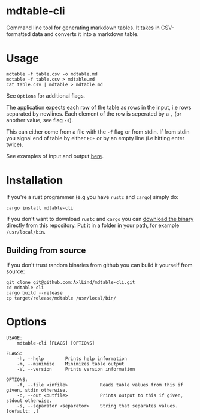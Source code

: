 # mdtable-cli
Command line tool for generating markdown tables. It takes in CSV-formatted data and converts it into a markdown table.

# Usage
```
mdtable -f table.csv -o mdtable.md
mdtable -f table.csv > mdtable.md
cat table.csv | mdtable > mdtable.md
```
See `Options` for additional flags.

The application expects each row of the table as rows in the input, i.e rows separated by newlines. Each element of the row is seperated by a `,` (or another value, see flag `-s`).

This can either come from a file with the `-f` flag or from stdin. If from stdin you signal end of table by either `EOF` or by an empty line (i.e hitting enter twice).

See examples of input and output [here](./examples.md).

# Installation
If you're a rust programmer (e.g you have `rustc` and `cargo`) simply do:
```
cargo install mdtable-cli
```

If you don't want to download `rustc` and `cargo` you can [download the binary](https://github.com/AxlLind/mdtable-cli/raw/master/mdtable) directly from this repository. Put it in a folder in your path, for example `/usr/local/bin`.

## Building from source
If you don't trust random binaries from github you can build it yourself from source:
```
git clone git@github.com:AxlLind/mdtable-cli.git
cd mdtable-cli
cargo build --release
cp target/release/mdtable /usr/local/bin/
```


# Options
```
USAGE:
    mdtable-cli [FLAGS] [OPTIONS]

FLAGS:
    -h, --help        Prints help information
    -m, --minimize    Minimizes table output
    -V, --version     Prints version information

OPTIONS:
    -f, --file <infile>            Reads table values from this if given, stdin otherwise.
    -o, --out <outfile>            Prints output to this if given, stdout otherwise.
    -s, --separator <separator>    String that separates values. [default: ,]
```
